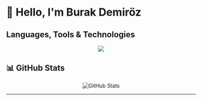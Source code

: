 

# 👋 Hello, I'm Burak Demiröz

## Languages, Tools & Technologies

<p align="center">
  <img src="https://skillicons.dev/icons?i=python,js,nodejs,html,css,ros,docker,ubuntu,c,cpp,cs&theme=dark" />
</p>


## 📊 GitHub Stats

<p align="center">
  <img src="https://github-readme-stats.vercel.app/api?username=Burak1320demiroz&show_icons=true&theme=radical" alt="GitHub Stats" />
</p>

---
